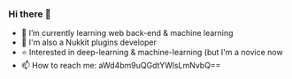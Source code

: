 ### Hi there 👋

- 🌱 I’m currently learning web back-end & machine learning
- 🍺 I'm also a Nukkit plugins developer
- ⭐ Interested in deep-learning & machine-learning (but I'm a novice now
- 📫 How to reach me: aWd4bm9uQGdtYWlsLmNvbQ==
